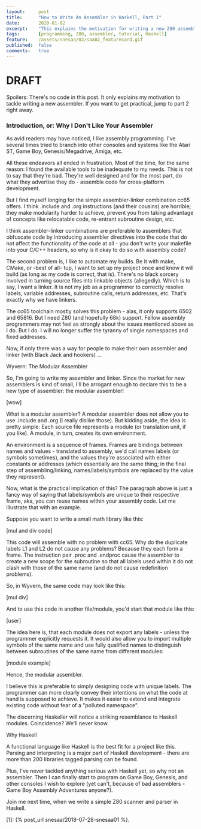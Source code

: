```yaml
---
layout:     post
title:      "How to Write An Assembler in Haskell, Part 1"
date:       2020-01-02
excerpt:    "This explains the motivation for writing a new Z80 assembler in the 20th century"
tags:       [programming, Z80, assembler, tutorial, Haskell]
feature:    /assets/snesaa/02/saa02_featurecard.gif
published:  false
comments:   true
---
```

# DRAFT

Spoilers: There's no code in this post. It only explains my motivation to tackle writing a new assembler. If you want to get practical, jump to part 2 right away.

### Introduction, or: Why I Don't Like Your Assembler

As avid readers may have noticed, I like assembly programming. I've several times tried to branch into other consoles and systems like the Atari ST, Game Boy, Genesis/Megadrive, Amiga, etc.

All these endeavors all ended in frustration. Most of the time, for the same reason: I found the available tools to be inadequate to my needs. This is not to say that they're bad. They're well designed and for the most part, do what they advertise they do - assemble code for cross-platform development.

But I find myself longing for the simple assembler-linker combination cc65 offers. I think .include and .org instructions (and their cousins) are horrible; they make modularity harder to achieve, prevent you from taking advantage of concepts like relocatable code, re-entrant subroutine design, etc.

I think assembler-linker combinations are preferable to assemblers that obfuscate code by introducing assembler directives into the code that do not affect the functionality of the code at all - you don't write your makefile into your C/C++ headers, so why is it okay to do so with assembly code?

The second problem is, I like to automate my builds. Be it with make, CMake, or -best of all- tup, I want to set up my project once and know it will build (as long as my code is correct, that is). There's no black sorcery involved in turning source files into linkable objects (allegedly). Which is to say, I want a linker. It is not my job as a programmer to correctly resolve labels, variable addresses, subroutine calls, return addresses, etc. That's exactly why we have linkers.

The cc65 toolchain mostly solves this problem - alas, it only supports 6502 and 65816. But I need Z80 (and hopefully 68k) support. Fellow assembly programmers may not feel as strongly about the issues mentioned above as I do. But I do. I will no longer suffer the tyranny of single namespaces and fixed addresses.

Now, if only there was a way for people to make their own assembler and linker (with Black Jack and hookers) ...

Wyvern: The Modular Assembler

So, I'm going to write my assembler and linker. Since the market for new assemblers is kind of small, I'll be arrogant enough to declare this to be a new type of assembler: the modular assembler!

[wow]

What is a modular assembler? A modular assembler does not allow you to use .include and .org (I really dislike those). But kidding aside, the idea is pretty simple: Each source file represents a module (or translation unit, if you like). A module, in turn, creates its own environment.

An environment is a sequence of frames. Frames are bindings between names and values - translated to assembly, we'd call names labels (or symbols sometimes), and the values they're associated with either constants or addresses (which essentially are the same thing; in the final step of assembling/linking, names/labels/symbols are replaced by the value they represent).

Now, what is the practical implication of this? The paragraph above is just a fancy way of saying that labels/symbols are unique to their respective frame, aka, you can reuse names within your assembly code. Let me illustrate that with an example.

Suppose you want to write a small math library like this:

[mul and div code]

This code will assemble with no problem with cc65. Why do the duplicate labels L1 and L2 do not cause any problems? Because they each form a frame. The instruction pair .proc and .endproc cause the assembler to create a new scope for the subroutine so that all labels used within it do not clash with those of the same name (and do not cause redefinition problems).

So, in Wyvern, the same code may look like this:

[mul div]

And to use this code in another file/module, you'd start that module like this:

[user]

The idea here is, that each module does not export any labels - unless the programmer explicitly requests it. It would also allow you to import multiple symbols of the same name and use fully qualified names to distinguish between subroutines of the same name from different modules:

[module example]

Hence, the modular assembler.

I believe this is preferable to simply designing code with unique labels. The programmer can more clearly convey their intentions on what the code at hand is supposed to achieve. It makes it easier to extend and integrate existing code without fear of a "polluted namespace".

The discerning Haskeller will notice a striking resemblance to Haskell modules. Coincidence? We'll never know.

Why Haskell

A functional language like Haskell is the best fit for a project like this. Parsing and interpreting is a major part of Haskell development - there are more than 200 libraries tagged parsing can be found.

Plus, I've never tackled anything serious with Haskell yet, so why not an assembler. Then I can finally start to program on Game Boy, Genesis, and other consoles I wish to explore (yet can't, because of bad assemblers - Game Boy Assembly Adventures anyone?).

Join me next time, when we write a simple Z80 scanner and parser in Haskell.




[1]: {% post_url snesaa/2018-07-28-snesaa01 %}.